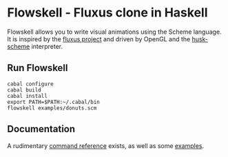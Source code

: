 Flowskell - Fluxus clone in Haskell
===================================

Flowskell allows you to write visual animations using the Scheme language. It is inspired by the [fluxus project](http://www.pawfal.org/fluxus/) and driven by OpenGL and the [husk-scheme](https://github.com/justinethier/husk-scheme) interpreter.

Run Flowskell
-------------

    cabal configure
    cabal build
    cabal install
    export PATH=$PATH:~/.cabal/bin
    flowskell examples/donuts.scm

Documentation
-------------

A rudimentary [command reference](https://github.com/lordi/flowskell/blob/master/doc/commands.md) exists, as well as some [examples](https://github.com/lordi/flowskell/tree/master/examples).
